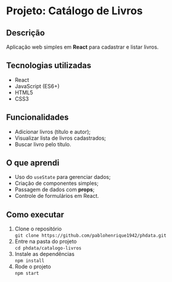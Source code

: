 # Projeto: Catálogo de Livros

## Descrição
Aplicação web simples em **React** para cadastrar e listar livros.

## Tecnologias utilizadas
- React  
- JavaScript (ES6+)  
- HTML5  
- CSS3  

## Funcionalidades
- Adicionar livros (título e autor);  
- Visualizar lista de livros cadastrados;  
- Buscar livro pelo título.  

## O que aprendi
- Uso do `useState` para gerenciar dados;  
- Criação de componentes simples;  
- Passagem de dados com **props**;  
- Controle de formulários em React.  

## Como executar
1. Clone o repositório  
   `git clone https://github.com/pablohenrique1942/phdata.git`
2. Entre na pasta do projeto  
   `cd phdata/catalogo-livros`
3. Instale as dependências  
   `npm install`
4. Rode o projeto  
   `npm start`
